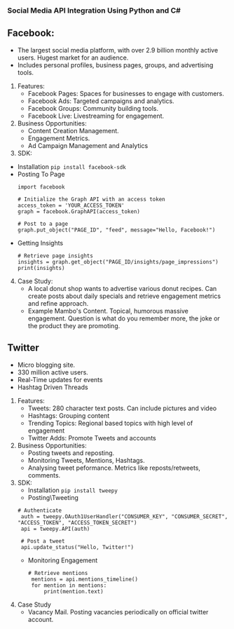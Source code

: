### Social Media API Integration Using Python and C#

## Facebook:
   - The largest social media platform, with over 2.9 billion monthly active users. Hugest market for an audience.
   - Includes personal profiles, business pages, groups, and advertising tools.
1. Features:
   - Facebook Pages: Spaces for businesses to engage with customers.
   - Facebook Ads: Targeted campaigns and analytics.
   - Facebook Groups: Community building tools.
   - Facebook Live: Livestreaming for engagement.
2. Business Opportunities:
   - Content Creation Management.
   - Engagement Metrics.
   - Ad Campaign Management and Analytics
3. SDK:
  - Installation
   `pip install facebook-sdk`
  - Posting To Page
    ```
    import facebook
    
    # Initialize the Graph API with an access token
    access_token = 'YOUR_ACCESS_TOKEN'
    graph = facebook.GraphAPI(access_token)
    
    # Post to a page
    graph.put_object("PAGE_ID", "feed", message="Hello, Facebook!")
    ```
  - Getting Insights
    ```
    # Retrieve page insights
    insights = graph.get_object("PAGE_ID/insights/page_impressions")
    print(insights)
    ```
4. Case Study:
   - A local donut shop wants to advertise various donut recipes. Can create posts about daily specials and retrieve engagement metrics and refine approach.
   - Example Mambo's Content. Topical, humorous massive engagement. Question is what do you remember more, the joke or the product they are promoting.
   
## Twitter
  - Micro blogging site.
  - 330 million active users.
  - Real-Time updates for events
  - Hashtag Driven Threads

1. Features:
   - Tweets: 280 character text posts. Can include pictures and video
   - Hashtags: Grouping content
   - Trending Topics: Regional based topics with high level of engagement
   - Twitter Adds: Promote Tweets and accounts
2. Business Opportunities:
   - Posting tweets and reposting.
   - Monitoring Tweets, Mentions, Hashtags.
   - Analysing tweet peformance. Metrics like reposts/retweets, comments.
3. SDK:
   - Installation
   `pip install tweepy`
   - Posting\Tweeting
   ```
   # Authenticate
    auth = tweepy.OAuth1UserHandler("CONSUMER_KEY", "CONSUMER_SECRET", "ACCESS_TOKEN", "ACCESS_TOKEN_SECRET")
    api = tweepy.API(auth)
    
    # Post a tweet
    api.update_status("Hello, Twitter!")
   ```
   - Monitoring Engagement
     ```
     # Retrieve mentions
      mentions = api.mentions_timeline()
      for mention in mentions:
          print(mention.text)
     ```
  4. Case Study
     - Vacancy Mail. Posting vacancies periodically on official twitter account.
  
